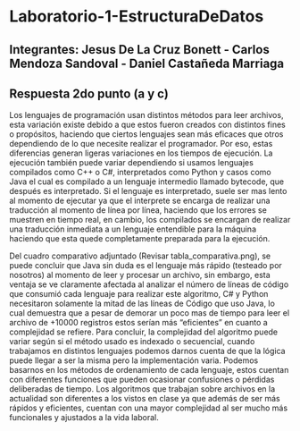 # Laboratorio-1-EstructuraDeDatos
## Integrantes: Jesus De La Cruz Bonett - Carlos Mendoza Sandoval - Daniel Castañeda Marriaga

## Respuesta 2do punto (a y c) 

 Los lenguajes de programación usan distintos métodos para leer archivos, esta variación existe debido a que estos fueron creados con distintos fines o propósitos, haciendo que ciertos lenguajes sean más eficaces que otros dependiendo de lo que necesite realizar el programador. Por eso, estas diferencias generan ligeras variaciones en los tiempos de ejecución. 
 La ejecución también puede variar dependiendo si usamos lenguajes compilados como C++ o C#, interpretados como Python y casos como Java el cual es compilado a un lenguaje intermedio llamado bytecode, que después es interpretado. Si el lenguaje es interpretado, suele ser mas lento al momento de ejecutar ya que el interprete se encarga de realizar una traducción al momento de línea por línea, haciendo que los errores se muestren en tiempo real, en cambio, los compilados se encargan de realizar una traducción inmediata a un lenguaje entendible para la máquina haciendo que esta quede completamente preparada para la ejecución. 

Del cuadro comparativo adjuntado (Revisar tabla_comparativa.png), se puede concluir que Java sin duda es el lenguaje más rápido (testeado por nosotros) al momento de leer y procesar un archivo, sin embargo, esta ventaja se ve claramente afectada al analizar el número de líneas de código que consumió cada lenguaje para realizar este algoritmo, C# y Python necesitaron solamente la mitad de las líneas de Código que uso Java, lo cual demuestra que a pesar de demorar un poco mas de tiempo para leer el archivo de +10000 registros estos serían más “eficientes” en cuanto a complejidad se refiere.
Para concluir, la complejidad del algoritmo puede variar según si el método usado es indexado o secuencial, cuando trabajamos en distintos lenguajes podemos darnos cuenta de que la lógica puede llegar a ser la misma pero la implementación varia. Podemos basarnos en los métodos de ordenamiento de cada lenguaje, estos cuentan con diferentes funciones que pueden ocasionar confusiones o pérdidas deliberadas de tiempo. Los algoritmos que trabajan sobre archivos en la actualidad son diferentes a los vistos en clase ya que además de ser más rápidos y eficientes, cuentan con una mayor complejidad al ser mucho más funcionales y ajustados a la vida laboral.

